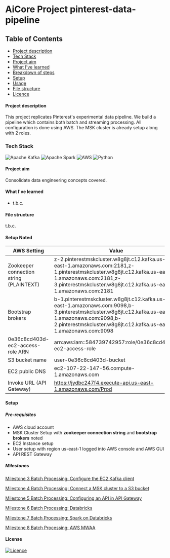 # AiCore Project pinterest-data-pipeline


## Table of Contents
* [Project description](#project-description)
* [Tech Stack](#tech-stack)
* [Project aim](#project-aim)
* [What I've learned](#what-ive-learned)
* [Breakdown of steps](#breakdown-of-steps)
* [Setup](#setup)
* [Usage](#usage)
* [File structure](#file-structure)
* [Licence](#license)

#### Project description
This project replicates Pinterest's experimental data pipeline. We build a pipeline which contains both batch and streaming processing.
All configuration is done using AWS. The MSK cluster is already setup along with 2 roles.

### Tech Stack
![Apache Kafka](https://img.shields.io/badge/Apache%20Kafka-000?style=for-the-badge&logo=apachekafka)
![Apache Spark](https://img.shields.io/badge/Apache%20Spark-FDEE21?style=flat-square&logo=apachespark&logoColor=black)
![AWS](https://img.shields.io/badge/AWS-%23FF9900.svg?style=for-the-badge&logo=amazon-aws&logoColor=white)
![Python](https://img.shields.io/badge/python-3670A0?style=for-the-badge&logo=python&logoColor=ffdd54)


#### Project aim
Consolidate data engineering concepts covered. 

#### What I've learned
  - t.b.c.

#### File structure
t.b.c.

#### Setup Noted
| AWS Setting                             | Value                                                                                                                                                                                                             |
|-----------------------------------------|-------------------------------------------------------------------------------------------------------------------------------------------------------------------------------------------------------------------|
| Zookeeper connection string (PLAINTEXT) | z-2.pinterestmskcluster.w8g8jt.c12.kafka.us-east-1.amazonaws.com:2181,z-1.pinterestmskcluster.w8g8jt.c12.kafka.us-east-1.amazonaws.com:2181,z-3.pinterestmskcluster.w8g8jt.c12.kafka.us-east-1.amazonaws.com:2181 |
| Bootstrap brokers                       | b-1.pinterestmskcluster.w8g8jt.c12.kafka.us-east-1.amazonaws.com:9098,b-3.pinterestmskcluster.w8g8jt.c12.kafka.us-east-1.amazonaws.com:9098,b-2.pinterestmskcluster.w8g8jt.c12.kafka.us-east-1.amazonaws.com:9098 |
| 0e36c8cd403d-ec2-access-role ARN        | arn:aws:iam::584739742957:role/0e36c8cd403d-ec2-access-role                                                                                                                                                       |
| S3 bucket name                          | user-0e36c8cd403d-bucket                                                                                                                                                                                          |
| EC2 public DNS                          | ec2-107-22-147-56.compute-1.amazonaws.com                                                                                                                                                                         |
| Invoke URL (API Gateway)                | https://jydbc247f4.execute-api.us-east-1.amazonaws.com/Prod                                                                                                                                                       |


#### Setup
##### Pre-requisites
  - AWS cloud account
  - MSK Cluster Setup with **zookeeper connection string** and **bootstrap brokers** noted
  - EC2 Instance setup  
  - User setup with region us-east-1 logged into AWS console and AWS GUI
  - API REST Gateway

##### Milestones 
[Milestone 3 Batch Processing: Configure the EC2 Kafka client](milestone%2F3%2Fmilestone3.md)

[Milestone 4 Batch Processing: Connect a MSK cluster to a S3 bucket](milestone%2F4%2Fmilestone4.md)

[Milestone 5 Batch Processing: Configuring an API in API Gateway](milestone%2F5%2Fmilestone5.md)

[Milestone 6 Batch Processing: Databricks](milestone%2F6%2Fmilestone6.md)

[Milestone 7 Batch Processing: Spark on Databricks](milestone%2F7%2Fmilestone7.md)

[Milestone 8 Batch Processing: AWS MWAA](milestone%2F8%2Fmilestone8.md)

#### License

[![Licence](https://img.shields.io/github/license/Ileriayo/markdown-badges?style=for-the-badge)](./LICENSE)
